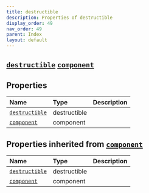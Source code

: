 ```yaml
---
title: destructible
description: Properties of destructible
display_order: 49
nav_order: 49
parent: Index
layout: default
---
```


##  [`destructible`](./destructible.html)  [`component`](./component.html) 
## Properties
| Name | Type | Description |
|:-----|:-----|:------------|
| [`destructible`](./destructible.html) | destructible |  |
| [`component`](./component.html) | component |  |
## Properties inherited from [`component`](./component.html)
| Name | Type | Description |
|:-----|:-----|:------------|
| [`destructible`](./destructible.html) | destructible |  |
| [`component`](./component.html) | component |  |


